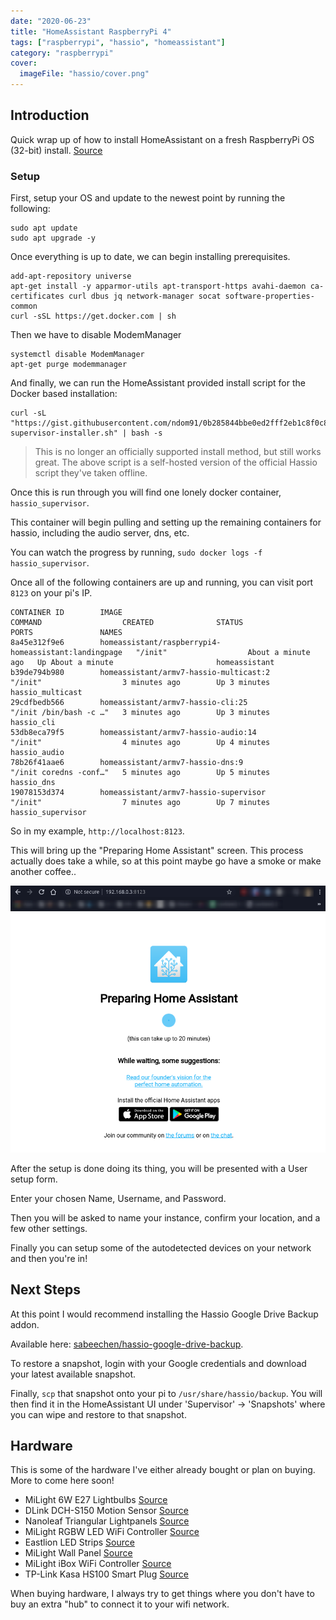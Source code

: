 ```yaml
---
date: "2020-06-23"
title: "HomeAssistant RaspberryPi 4"
tags: ["raspberrypi", "hassio", "homeassistant"]
category: "raspberrypi"
cover:
  imageFile: "hassio/cover.png"
---
```


## Introduction

Quick wrap up of how to install HomeAssistant on a fresh RaspberryPi OS (32-bit) install. [Source](https://github.com/home-assistant/supervised-installer)

### Setup

First, setup your OS and update to the newest point by running the following:

```
sudo apt update
sudo apt upgrade -y
```

Once everything is up to date, we can begin installing prerequisites.

```
add-apt-repository universe
apt-get install -y apparmor-utils apt-transport-https avahi-daemon ca-certificates curl dbus jq network-manager socat software-properties-common
curl -sSL https://get.docker.com | sh
```

Then we have to disable ModemManager

```
systemctl disable ModemManager
apt-get purge modemmanager
```

And finally, we can run the HomeAssistant provided install script for the Docker based installation:

```
curl -sL "https://gist.githubusercontent.com/ndom91/0b285844bbe0ed2fff2eb1c8f0c80dd7/raw/48335557bdb71feea110579c86e3148d99f0000a/hassio-supervisor-installer.sh" | bash -s
```

> This is no longer an officially supported install method, but still works great. The above script is a self-hosted version of the official Hassio script they've taken offline.

Once this is run through you will find one lonely docker container, `hassio_supervisor`.

This container will begin pulling and setting up the remaining containers for hassio, including the audio server, dns, etc.

You can watch the progress by running, `sudo docker logs -f hassio_supervisor`.

Once all of the following containers are up and running, you can visit port `8123` on your pi's IP.

```
CONTAINER ID        IMAGE                                                  COMMAND                  CREATED              STATUS              PORTS               NAMES
8a45e312f9e6        homeassistant/raspberrypi4-homeassistant:landingpage   "/init"                  About a minute ago   Up About a minute                       homeassistant
b39de794b980        homeassistant/armv7-hassio-multicast:2                 "/init"                  3 minutes ago        Up 3 minutes                            hassio_multicast
29cdfbedb566        homeassistant/armv7-hassio-cli:25                      "/init /bin/bash -c …"   3 minutes ago        Up 3 minutes                            hassio_cli
53db8eca79f5        homeassistant/armv7-hassio-audio:14                    "/init"                  4 minutes ago        Up 4 minutes                            hassio_audio
78b26f41aae6        homeassistant/armv7-hassio-dns:9                       "/init coredns -conf…"   5 minutes ago        Up 5 minutes                            hassio_dns
19078153d374        homeassistant/armv7-hassio-supervisor                  "/init"                  7 minutes ago        Up 7 minutes                            hassio_supervisor
```

So in my example, `http://localhost:8123`.

This will bring up the "Preparing Home Assistant" screen. This process actually does take a while, so at this point maybe go have a smoke or make another coffee..

![Welcome Screen](welcome.png)

After the setup is done doing its thing, you will be presented with a User setup form.

Enter your chosen Name, Username, and Password.

Then you will be asked to name your instance, confirm your location, and a few other settings.

Finally you can setup some of the autodetected devices on your network and then you're in!

## Next Steps

At this point I would recommend installing the Hassio Google Drive Backup addon.

Available here: [sabeechen/hassio-google-drive-backup](https://github.com/sabeechen/hassio-google-drive-backup).

To restore a snapshot, login with your Google credentials and download your latest available snapshot.

Finally, `scp` that snapshot onto your pi to `/usr/share/hassio/backup`. You will then find it in the HomeAssistant UI under 'Supervisor' -> 'Snapshots' where you can wipe and restore to that snapshot.

## Hardware

This is some of the hardware I've either already bought or plan on buying. More to come here soon!

- MiLight 6W E27 Lightbulbs [Source](https://www.amazon.de/LIGHTEU®-Multicolor-Original-dimmable-Changing/dp/B01HD2RD6Q/)
- DLink DCH-S150 Motion Sensor [Source](https://www.amazon.de/D-Link-DCH-S150-Bewegungserkennung-automatische-Benachrichtigung/dp/B00N0QJ0IE)
- Nanoleaf Triangular Lightpanels [Source](https://www.amazon.de/nanoleaf-NL22-0002TW-9PK-Light-Panels-Lichtpanels/dp/B01M0W7NIP/ref=sr_1_2?__mk_de_DE=%C3%85M%C3%85%C5%BD%C3%95%C3%91&keywords=nanoleaf&qid=1568490745&s=gateway&sr=8-2)
- MiLight RGBW LED WiFi Controller [Source](https://www.amazon.de/Wireless-Steuermodul-Controller-Lampe-Licht/dp/B00RQ3Y2YO)
- Eastlion LED Strips [Source](https://www.amazon.de/Eastlion-16-4FT-Non-waterproof-Changing-Flexible/dp/B01AHOTXEM/ref=pd_sim_201_7?_encoding=UTF8&pd_rd_i=B01AHOTXEM&pd_rd_r=846ae241-b6ce-4a5a-a570-b49df71061be&pd_rd_w=6R701&pd_rd_wg=bXNSZ&pf_rd_p=b0773d2f-6335-4e3d-8bed-091e22ee3de4&pf_rd_r=KKRQVS1KXM2Y4HAC8KYH&psc=1&refRID=KKRQVS1KXM2Y4HAC8KYH)
- MiLight Wall Panel [Source](https://www.amazon.de/LIGHTEU®-Wireless-montiert-Controller-Batterien/dp/B0725QCV87)
- MiLight iBox WiFi Controller [Source](https://www.amazon.de/Kontrolleinrichtung-kabelloser-Mi-Lampen-Smartphone-Kontrolle/dp/B00OH2ES9Q)
- TP-Link Kasa HS100 Smart Plug [Source](https://www.amazon.de/TP-Link-Steckdose-funktionieren-erforderlich-Steuern/dp/B06W586CDZ)

When buying hardware, I always try to get things where you don't have to buy an extra "hub" to connect it to your wifi network.
